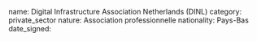 name: Digital Infrastructure Association Netherlands (DINL)
category: private_sector
nature:  Association professionnelle 
nationality: Pays-Bas
date_signed:
    